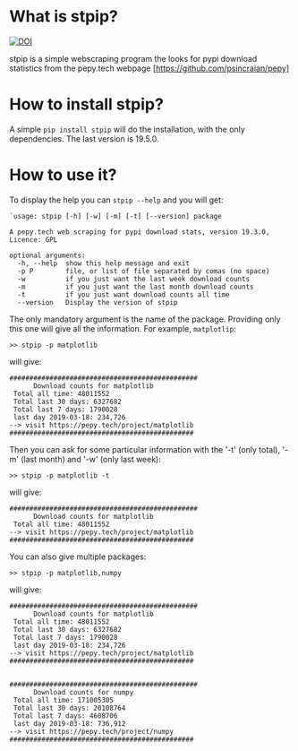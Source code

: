 What is stpip?
==============

[![DOI](https://zenodo.org/badge/176632808.svg)](https://zenodo.org/badge/latestdoi/176632808)

stpip is a simple webscraping program the looks for pypi download statistics from the pepy.tech webpage [https://github.com/psincraian/pepy]


How to install stpip?
=====================

A simple `pip install stpip` will do the installation, with the only dependencies. The last version is 19.5.0.


How to use it?
==============

To display the help you can `stpip --help` and you will get:

	`usage: stpip [-h] [-w] [-m] [-t] [--version] package

	A pepy.tech web scraping for pypi download stats, version 19.3.0, Licence: GPL

	optional arguments:
	  -h, --help  show this help message and exit
	  -p P        file, or list of file separated by comas (no space)
	  -w          if you just want the last week download counts
	  -m          if you just want the last month download counts
	  -t          if you just want download counts all time
	  --version   Display the version of stpip

The only mandatory argument is the name of the package. Providing only this one will give all the information. For example, `matplotlip`:

	>> stpip -p matplotlib

will give:

	###############################################
	      Download counts for matplotlib 
	 Total all time: 48011552
	 Total last 30 days: 6327682
	 Total last 7 days: 1790028
	 last day 2019-03-18: 234,726
	--> visit https://pepy.tech/project/matplotlib 
	##############################################

Then you can ask for some particular information with the '-t' (only total), '-m' (last month) and '-w' (only last week):

	>> stpip -p matplotlib -t

will give:

	###############################################
	      Download counts for matplotlib 
	 Total all time: 48011552
	--> visit https://pepy.tech/project/matplotlib 
	##############################################


You can also give multiple packages:

	>> stpip -p matplotlib,numpy

will give:

	###############################################
	      Download counts for matplotlib 
	 Total all time: 48011552
	 Total last 30 days: 6327682
	 Total last 7 days: 1790028
	 last day 2019-03-18: 234,726
	--> visit https://pepy.tech/project/matplotlib 
	##############################################


	###############################################
	      Download counts for numpy 
	 Total all time: 171005305
	 Total last 30 days: 20108764
	 Total last 7 days: 4608706
	 last day 2019-03-18: 736,912
	--> visit https://pepy.tech/project/numpy 
	##############################################

